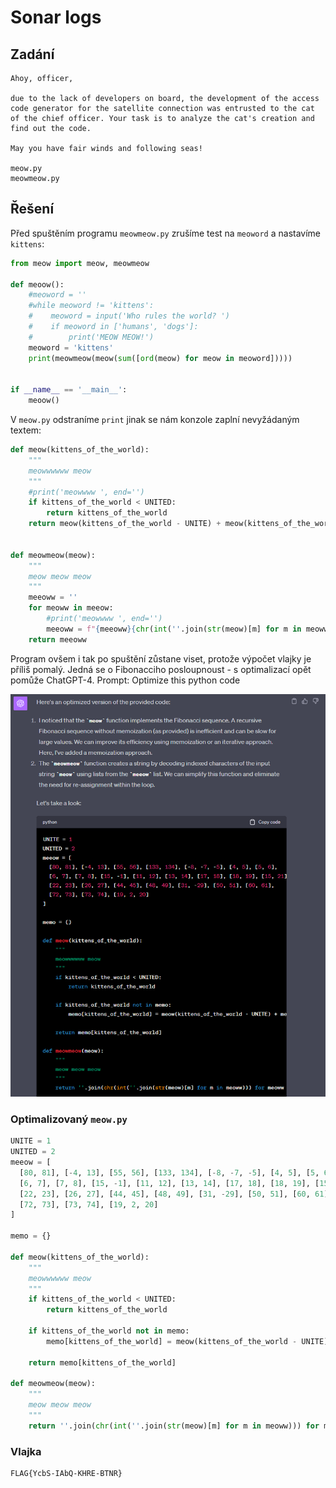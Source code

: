 # Sonar logs

## Zadání

```
Ahoy, officer,

due to the lack of developers on board, the development of the access code generator for the satellite connection was entrusted to the cat of the chief officer. Your task is to analyze the cat's creation and find out the code.

May you have fair winds and following seas!

meow.py
meowmeow.py
```

## Řešení

Před spuštěním programu `meowmeow.py` zrušíme test na `meoword` a nastavíme `kittens`:

```python
from meow import meow, meowmeow

def meoow():
    #meoword = ''
    #while meoword != 'kittens':
    #    meoword = input('Who rules the world? ')
    #    if meoword in ['humans', 'dogs']:
    #        print('MEOW MEOW!')
    meoword = 'kittens'
    print(meowmeow(meow(sum([ord(meow) for meow in meoword]))))


if __name__ == '__main__':
    meoow()
```

V `meow.py` odstraníme `print` jinak se nám konzole zaplní nevyžádaným textem:

```python
def meow(kittens_of_the_world):
    """
    meowwwwww meow
    """
    #print('meowwww ', end='')
    if kittens_of_the_world < UNITED:
        return kittens_of_the_world
    return meow(kittens_of_the_world - UNITE) + meow(kittens_of_the_world - UNITED)


def meowmeow(meow):
    """
    meow meow meow
    """
    meeoww = ''
    for meoww in meeow:
        #print('meowwww ', end='')
        meeoww = f"{meeoww}{chr(int(''.join(str(meow)[m] for m in meoww)))}"
    return meeoww
```

Program ovšem i tak po spuštění zůstane viset, protože výpočet vlajky je příliš pomalý. Jedná se o Fibonacciho posloupnoust - s optimalizací opět pomůže ChatGPT-4.
Prompt: Optimize this python code

![GPT](gpt.png "ChatGPT-4")


### Optimalizovaný `meow.py`

```python
UNITE = 1
UNITED = 2
meeow = [
  [80, 81], [-4, 13], [55, 56], [133, 134], [-8, -7, -5], [4, 5], [5, 6],
  [6, 7], [7, 8], [15, -1], [11, 12], [13, 14], [17, 18], [18, 19], [15, 21],
  [22, 23], [26, 27], [44, 45], [48, 49], [31, -29], [50, 51], [60, 61],
  [72, 73], [73, 74], [19, 2, 20]
]

memo = {}

def meow(kittens_of_the_world):
    """
    meowwwwww meow
    """
    if kittens_of_the_world < UNITED:
        return kittens_of_the_world

    if kittens_of_the_world not in memo:
        memo[kittens_of_the_world] = meow(kittens_of_the_world - UNITE) + meow(kittens_of_the_world - UNITED)

    return memo[kittens_of_the_world]

def meowmeow(meow):
    """
    meow meow meow
    """
    return ''.join(chr(int(''.join(str(meow)[m] for m in meoww))) for meoww in meeow)
```

### Vlajka

```
FLAG{YcbS-IAbQ-KHRE-BTNR}
```

